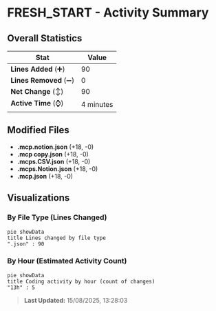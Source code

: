 # FRESH_START - Activity Summary 

## Overall Statistics

| Stat                   | Value                                                             |
| ---------------------- | ----------------------------------------------------------------- |
| **Lines Added** (➕)   | 90                                          |
| **Lines Removed** (➖) | 0                                        |
| **Net Change** (↕)    | 90                |
| **Active Time** (⌚)   | 4 minutes |


## Modified Files
- **.mcp.notion.json** (+18, -0)
- **.mcp copy.json** (+18, -0)
- **.mcps.CSV.json** (+18, -0)
- **.mcps.Notion.json** (+18, -0)
- **.mcp.json** (+18, -0)

## Visualizations

### By File Type (Lines Changed)

```mermaid
pie showData
title Lines changed by file type
".json" : 90
```

### By Hour (Estimated Activity Count)

```mermaid
pie showData
title Coding activity by hour (count of changes)
"13h" : 5
```


> **Last Updated:** 15/08/2025, 13:28:03